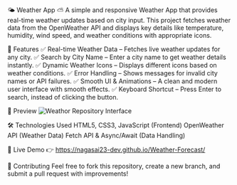 🌤 Weather App ⛅
A simple and responsive Weather App that provides real-time weather updates based on city input. This project fetches weather data from the OpenWeather API and displays key details like temperature, humidity, wind speed, and weather conditions with appropriate icons.

🚀 Features
✅ Real-time Weather Data – Fetches live weather updates for any city.
✅ Search by City Name – Enter a city name to get weather details instantly.
✅ Dynamic Weather Icons – Displays different icons based on weather conditions.
✅ Error Handling – Shows messages for invalid city names or API failures.
✅ Smooth UI & Animations – A clean and modern user interface with smooth effects.
✅ Keyboard Shortcut – Press Enter to search, instead of clicking the button.

📸 Preview
![Weathor Repository Interface](https://github.com/user-attachments/assets/544e3d4d-27e4-4142-891b-e2ec83e5d345)
  

🛠️ Technologies Used
HTML5, CSS3, JavaScript (Frontend)
OpenWeather API (Weather Data)
Fetch API & Async/Await (Data Handling)

🔗 Live Demo
👉 https://nagasai23-dev.github.io/Weather-Forecast/

🤝 Contributing
Feel free to fork this repository, create a new branch, and submit a pull request with improvements!
